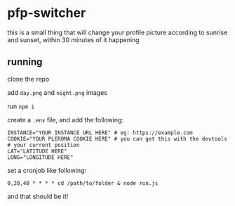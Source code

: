 # pfp-switcher

this is a small thing that will change your profile picture according to sunrise and sunset, within 30 minutes of it happening

## running

clone the repo

add `day.png` and `night.png` images

run `npm i`

create a `.env` file, and add the following:

```
INSTANCE="YOUR INSTANCE URL HERE" # eg: https://example.com
COOKIE="YOUR PLEROMA COOKIE HERE" # you can get this with the devtools
# your current position
LAT="LATITUDE HERE"
LONG="LONGITUDE HERE"
```

set a cronjob like following:

```
0,20,40 * * * * cd /path/to/folder & node run.js
```

and that should be it!
